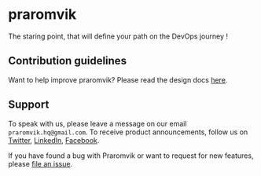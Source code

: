 # praromvik

The staring point, that will define your path on the DevOps journey !

## Contribution guidelines

Want to help improve praromvik? Please read the design docs [here](https://github.com/Praromvik/praromvik/tree/master/docs).

## Support

To speak with us, please leave a message on our email `praromvik.hq@gmail.com`. 
To receive product announcements, follow us on [Twitter](https://twitter.com/PraromvikHq), [LinkedIn](https://www.linkedin.com/company/praromvik/), [Facebook](https://www.facebook.com/profile.php?id=61557462003505).

If you have found a bug with Praromvik or want to request for new features, please [file an issue](https://github.com/praromvik/praromvik/issues/new).
